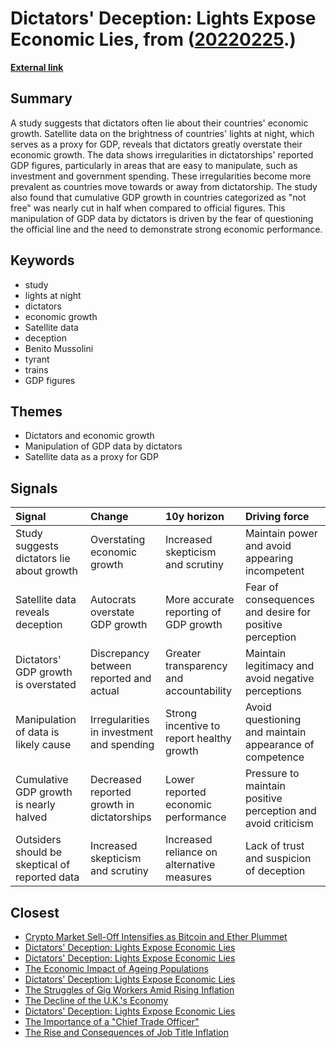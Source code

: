 # __Dictators' Deception: Lights Expose Economic Lies__, from ([20220225](https://kghosh.substack.com/p/20220225).)

__[External link](https://www.economist.com/graphic-detail/2022/09/29/a-study-of-lights-at-night-suggests-dictators-lie-about-economic-growth?utm_source=puntofisso&utm_medium=email)__



## Summary

A study suggests that dictators often lie about their countries' economic growth. Satellite data on the brightness of countries' lights at night, which serves as a proxy for GDP, reveals that dictators greatly overstate their economic growth. The data shows irregularities in dictatorships' reported GDP figures, particularly in areas that are easy to manipulate, such as investment and government spending. These irregularities become more prevalent as countries move towards or away from dictatorship. The study also found that cumulative GDP growth in countries categorized as "not free" was nearly cut in half when compared to official figures. This manipulation of GDP data by dictators is driven by the fear of questioning the official line and the need to demonstrate strong economic performance.

## Keywords

* study
* lights at night
* dictators
* economic growth
* Satellite data
* deception
* Benito Mussolini
* tyrant
* trains
* GDP figures

## Themes

* Dictators and economic growth
* Manipulation of GDP data by dictators
* Satellite data as a proxy for GDP

## Signals

| Signal                                         | Change                                     | 10y horizon                                | Driving force                                                |
|:-----------------------------------------------|:-------------------------------------------|:-------------------------------------------|:-------------------------------------------------------------|
| Study suggests dictators lie about growth      | Overstating economic growth                | Increased skepticism and scrutiny          | Maintain power and avoid appearing incompetent               |
| Satellite data reveals deception               | Autocrats overstate GDP growth             | More accurate reporting of GDP growth      | Fear of consequences and desire for positive perception      |
| Dictators' GDP growth is overstated            | Discrepancy between reported and actual    | Greater transparency and accountability    | Maintain legitimacy and avoid negative perceptions           |
| Manipulation of data is likely cause           | Irregularities in investment and spending  | Strong incentive to report healthy growth  | Avoid questioning and maintain appearance of competence      |
| Cumulative GDP growth is nearly halved         | Decreased reported growth in dictatorships | Lower reported economic performance        | Pressure to maintain positive perception and avoid criticism |
| Outsiders should be skeptical of reported data | Increased skepticism and scrutiny          | Increased reliance on alternative measures | Lack of trust and suspicion of deception                     |

## Closest

* [Crypto Market Sell-Off Intensifies as Bitcoin and Ether Plummet](3df21712dc64230ab6f16aea00683d3f)
* [Dictators' Deception: Lights Expose Economic Lies](40c2db3bc4702bff2612a3faba89097a)
* [Dictators' Deception: Lights Expose Economic Lies](40c2db3bc4702bff2612a3faba89097a)
* [The Economic Impact of Ageing Populations](bff595b72330d833dba477e2dc2a5656)
* [Dictators' Deception: Lights Expose Economic Lies](40c2db3bc4702bff2612a3faba89097a)
* [The Struggles of Gig Workers Amid Rising Inflation](d5620f5b1f4a80563ac4f5d523804658)
* [The Decline of the U.K.'s Economy](356a6ba108d8bfda52fe56a947f6b347)
* [Dictators' Deception: Lights Expose Economic Lies](40c2db3bc4702bff2612a3faba89097a)
* [The Importance of a "Chief Trade Officer"](77a1e8adf276dbc84c60c1c7fd878db8)
* [The Rise and Consequences of Job Title Inflation](44cf553e3e10402a0686ceb5ba819f81)